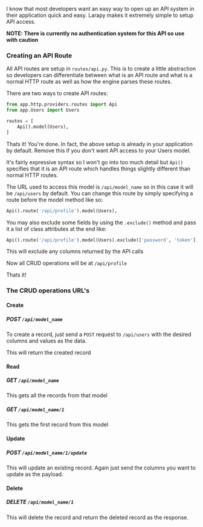 I know that most developers want an easy way to open up an API system in their application quick and easy. Larapy makes it extremely simple to setup API access.

**NOTE: There is currently no authentication system for this API so use with caution**

### Creating an API Route

All API routes are setup in `routes/api.py`. This is to create a little abstraction so developers can differentiate between what is an API route and what is a normal HTTP route as well as how the engine parses these routes.

There are two ways to create API routes:

```python
from app.http.providers.routes import Api
from app.Users import Users

routes = [
    Api().model(Users),
]
```

Thats it! You're done. In fact, the above setup is already in your application by default. Remove this if you don't want API access to your Users model.

It's fairly expressive syntax so I won't go into too much detail but `Api()` specifies that it is an API route which handles things slightly different than normal HTTP routes.

The URL used to access this model is `/api/model_name` so in this case it will be `/api/users` by default. You can change this route by simply specifying a route before the model method like so:

```python
Api().route('/api/profile').model(Users),
```

You may also exclude some fields by using the `.exclude()` method and pass it a list of class attributes at the end like:

```python
Api().route('/api/profile').model(Users).exclude(['password', 'token']),
```

This will exclude any columns returned by the API calls

Now all CRUD operations will be at `/api/profile`

Thats it!

### The CRUD operations URL's

#### Create
##### POST `/api/model_name`

To create a record, just send a `POST` request to `/api/users` with the desired columns and values as the data.

This will return the created record

#### Read
##### GET `/api/model_name`

This gets all the records from that model

##### GET `/api/model_name/1`

This gets the first record from this model

#### Update
##### POST `/api/model_name/1/update`

This will update an existing record. Again just send the columns you want to update as the payload.

#### Delete
##### DELETE `/api/model_name/1`

This will delete the record and return the deleted record as the response. 
